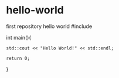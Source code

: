# hello-world
first repository hello world
#include <iostream>
  
  int main(){
  
    std::cout << "Hello World!" << std::endl;
    
    return 0;
  }

